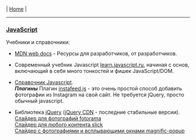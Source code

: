 | [Home](../README.md) |

- - - - - - - - - - - - - - - - - - - - - - - - - - - - - - - - - - - - - - - -
### [JavaScript][js]  
  Учебники и справочники:
  - [MDN web docs][js_1] - Ресурсы для разработчиков, от разработчиков.  
  - Современный учебник Javascript [learn.javascript.ru][js_2], начиная с основ, включающий в себя много тонкостей и фишек JavaScript/DOM.  
  - [Справочник Javascript][js_3].  
  ***Плагины***
    Плагин [instafeed.js][js_3.1] - это очень простой способ добавить фотографии из Instagram на свой сайт. Не требуется jQuery, просто обычный javascript.  

  - Библиотека [jQuery][js_4] ([jQuery CDN][js_5] - последние стабильные версии).  
    [Слайдер для фотографий fotorama][js_4.1]  
    [Слайдер для любого контента slick][js_4.2]  
    [Слайдер с фотографиями и всплывающими окнами magnific-popup][js_4.3]  

[js]: https://ru.wikipedia.org/wiki/JavaScript "JavaScript"
[js_1]: https://developer.mozilla.org/ru/ "MDN web docs"
[js_2]: https://learn.javascript.ru/js "он-лайн учебник Javascript"
[js_3]: http://javascript.ru/manual "он-лайн справочник Javascript"
[js_3.1]: http://instafeedjs.com/ "Фотографии из Instagram на свой сайт"

[js_4]: http://jquery.com/ "jQuery"
[js_4.1]: http://fotorama.io/ "Слайдер для фотографий fotorama"
[js_4.2]: http://kenwheeler.github.io/slick/ "Слайдер для любого контента slick"
[js_4.3]: http://dimsemenov.com/plugins/magnific-popup/ "Слайдер с фотографиями и всплывающими окнами magnific-popup"

[js_5]: http://code.jquery.com/ "jQuery CDN"